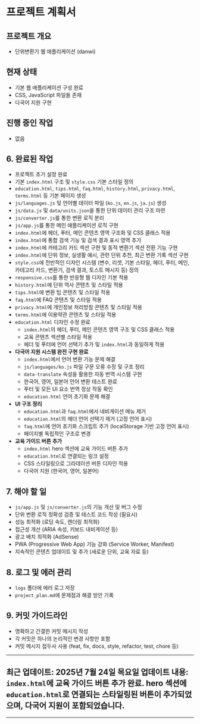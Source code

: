 # 프로젝트 계획서

## 프로젝트 개요
- 단위변환기 웹 애플리케이션 (danwi)

## 현재 상태
- 기본 웹 애플리케이션 구성 완료
- CSS, JavaScript 파일들 존재
- 다국어 지원 구현

## 진행 중인 작업
- 없음

## 6. 완료된 작업
- 프로젝트 초기 설정 완료
- 기본 `index.html` 구조 및 `style.css` 기본 스타일 정의
- `education.html`, `tips.html`, `faq.html`, `history.html`, `privacy.html`, `terms.html` 등 기본 페이지 생성
- `js/languages.js` 및 언어별 데이터 파일 (`ko.js`, `en.js`, `ja.js`) 생성
- `js/data.js` 및 `data/units.json`을 통한 단위 데이터 관리 구조 마련
- `js/converter.js`를 통한 변환 로직 분리
- `js/app.js`를 통한 메인 애플리케이션 로직 구현
- `index.html`에 헤더, 푸터, 메인 콘텐츠 영역 구조화 및 CSS 클래스 적용
- `index.html`에 통합 검색 기능 및 검색 결과 표시 영역 추가
- `index.html`에 카테고리 카드 섹션 구현 및 동적 변환기 섹션 전환 기능 구현
- `index.html`에 단위 정보, 실생활 예시, 관련 단위 추천, 최근 변환 기록 섹션 구현
- `style.css`에 전반적인 디자인 시스템 (변수, 리셋, 기본 스타일, 헤더, 푸터, 메인, 카테고리 카드, 변환기, 검색 결과, 토스트 메시지 등) 정의
- `responsive.css`를 통한 반응형 웹 디자인 기본 적용
- `history.html`에 단위 역사 콘텐츠 및 스타일 적용
- `tips.html`에 변환 팁 콘텐츠 및 스타일 적용
- `faq.html`에 FAQ 콘텐츠 및 스타일 적용
- `privacy.html`에 개인정보 처리방침 콘텐츠 및 스타일 적용
- `terms.html`에 이용약관 콘텐츠 및 스타일 적용
- `education.html` 디자인 수정 완료
    - `index.html`의 헤더, 푸터, 메인 콘텐츠 영역 구조 및 CSS 클래스 적용
    - 교육 콘텐츠 섹션별 스타일 적용
    - 헤더 및 푸터에 언어 선택기 추가 및 `index.html`과 동일하게 적용
- **다국어 지원 시스템 완전 구현 완료**
    - `index.html`에서 언어 변환 기능 문제 해결
    - `js/languages/ko.js` 파일 구문 오류 수정 및 구조 정리
    - `data-translate` 속성을 활용한 자동 번역 시스템 구현
    - 한국어, 영어, 일본어 언어 변환 테스트 완료
    - 푸터 및 모든 UI 요소 번역 정상 작동 확인
    - `education.html` 언어 초기화 문제 해결
- **UI 구조 정리**
    - `education.html`과 `faq.html`에서 네비게이션 메뉴 제거
    - `education.html`의 헤더 언어 선택기 제거 (고정 언어 표시)
    - `faq.html`에 언어 초기화 스크립트 추가 (localStorage 기반 고정 언어 표시)
    - 페이지별 독립적인 구조로 변경
- **교육 가이드 버튼 추가**
    - `index.html` hero 섹션에 교육 가이드 버튼 추가
    - `education.html`로 연결되는 링크 설정
    - CSS 스타일링으로 그라데이션 버튼 디자인 적용
    - 다국어 지원 (한국어, 영어, 일본어)

## 7. 해야 할 일
- `js/app.js` 및 `js/converter.js`의 기능 개선 및 버그 수정
- 단위 변환 로직 정확성 검증 및 테스트 코드 작성 (필요시)
- 성능 최적화 (로딩 속도, 렌더링 최적화)
- 접근성 개선 (ARIA 속성, 키보드 내비게이션 등)
- 광고 배치 최적화 (AdSense)
- PWA (Progressive Web App) 기능 강화 (Service Worker, Manifest)
- 지속적인 콘텐츠 업데이트 및 추가 (새로운 단위, 교육 자료 등)

## 8. 로그 및 에러 관리
- `logs` 폴더에 에러 로그 저장
- `project_plan.md`에 문제점과 해결 방안 기록

## 9. 커밋 가이드라인
- 명확하고 간결한 커밋 메시지 작성
- 각 커밋은 하나의 논리적인 변경 사항만 포함
- 커밋 메시지 접두사 사용 (feat, fix, docs, style, refactor, test, chore 등)

---
**최근 업데이트**: 2025년 7월 24일 목요일
**업데이트 내용**: `index.html`에 교육 가이드 버튼 추가 완료. hero 섹션에 `education.html`로 연결되는 스타일링된 버튼이 추가되었으며, 다국어 지원이 포함되었습니다.
---

---